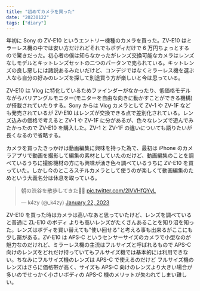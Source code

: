 ```yaml
---
title: "初めてカメラを買った"
date: "20230122"
tags: ["diary"]
---
```


年初に Sony の ZV-E10 というエントリー機種のカメラを買った。ZV-E10 はミラーレス機の中では安い方だけれどそれでもボディだけで 6 万円ちょっとするので驚きだった。初心者の僕は知らなかったがレンズ交換可能なカメラはレンズなしモデルとキットレンズセットの二つのパータンで売られている。キットレンズの良し悪しには諸説あるみたいだけど、コンデジではなくミラーレス機を選ぶ人なら自分の好みのレンズを探して別途買う方が楽しいと今は思っている。

ZV-E10 は Vlog に特化しているためファインダーがなかったり、低価格モデルながらバリアングルモニター(モニターを自由な向きに動かすことができる機構)が搭載されていたりする。Sony からは Vlog カメラとして ZV-1 や ZV-1F なども発売されているが ZV-E10 はレンズが交換できる点で差別化されている。レンズ込みの価格で考えると ZV-1 や ZV-1F に分があるが、色々なレンズで遊んでみたかったので ZV-E10 を購入した。ZV-1 と ZV-1F の違いについても語りたいが長くなるので省略する。

カメラを買ったきっかけは動画編集に興味を持った為で、最初は iPhone のカメラアプリで動画を撮影して編集の素材としていたのだけど、動画編集のことを調べているうちに撮影機材の方にも興味が湧き色々調べているうちに ZV-E10 を買っていた。しかし今のところスチルカメラとして使うのが楽しくて動画編集のためという大義名分は休息を取っている。

<blockquote class="twitter-tweet"><p lang="ja" dir="ltr">朝の渋谷を散歩してきた🚶🏻 <a href="https://t.co/2IVVHfQYyL">pic.twitter.com/2IVVHfQYyL</a></p>&mdash; k4zy (@_k4zy) <a href="https://twitter.com/_k4zy/status/1617035498157146114?ref_src=twsrc%5Etfw">January 22, 2023</a></blockquote> <script async src="https://platform.twitter.com/widgets.js" charset="utf-8"></script>

ZV-E10 を買った時はカメラは高いなあと思っていたけど、レンズを調べていると普通に ZL-E10 のボディ よりも高いレンズがたくさんあることを知り沼を知った。レンズはボディを買い替えても"使い回せる"と考える事も出来るがここにも少し罠がある。ZV-E10 は APS-C というセンサーサイズのカメラで小型なのが魅力なのだけれど、ミラーレス機の主流はフルサイズと呼ばれるもので APS-C 向けのレンズをどれだけ持っていてもフルサイズ機では基本的には利用できない。ちなみにフルサイズ機のレンズは APS-C で使えるのだけど フルサイズ機のレンズはさらに価格帯が高く、サイズも APS-C 向けのレンズより大きい場合が多いのでせっかく小さいボディの APS-C 機のメリットが失われてしまい難しい。
